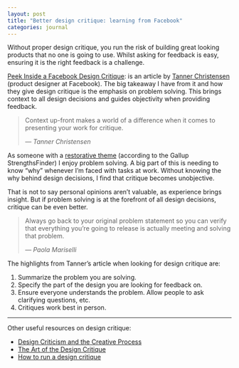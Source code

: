 ```yaml
---
layout: post
title: "Better design critique: learning from Facebook"
categories: journal
---
```


Without proper design critique, you run the risk of building great looking products that no one is going to use. Whilst asking for feedback is easy, ensuring it is the right feedback is a challenge.

[Peek Inside a Facebook Design Critique](https://medium.com/facebook-design/peek-inside-a-facebook-design-critique-c4833efda26e):
is an article by [Tanner Christensen](http://tannerchristensen.com) (product
designer at Facebook). The big takeaway I have from it and how they give
design critique is the emphasis on problem solving. This brings context to
all design decisions and guides objectivity when providing feedback.

<blockquote>
    <p>Context up-front makes a world of a difference when it comes to presenting
    your work for critique.</p>
    <cite>— Tanner Christensen</cite>
</blockquote>

As someone with a [restorative theme](http://www.gallup.com/businessjournal/709/restorative.aspx)
(according to the Gallup StrengthsFinder) I enjoy problem solving. A big
part of this is needing to know “why” whenever I’m faced with tasks at work.
Without knowing the why behind design decisions, I find that critique becomes
unobjective.

That is not to say personal opinions aren’t valuable, as experience brings
insight. But if problem solving is at the forefront of all design decisions,
critique can be even better.

<blockquote>
    <p>Always go back to your original problem statement so you can verify
    that everything you’re going to release is actually meeting and solving
    that problem.</p>
    <cite>— Paola Mariselli</cite>
</blockquote>

The highlights from Tanner’s article when looking for design critique are:

1. Summarize the problem you are solving.
2. Specify the part of the design you are looking for feedback on.
3. Ensure everyone understands the problem. Allow people to ask clarifying questions, etc.
4. Critiques work best in person.

---

Other useful resources on design critique:

- [Design Criticism and the Creative Process](http://alistapart.com/article/design-criticism-creative-process)
- [The Art of the Design Critique](http://blog.teamtreehouse.com/the-art-of-the-design-critique)
- [How to run a design critique](http://scottberkun.com/essays/23-how-to-run-a-design-critique)
